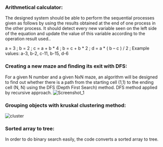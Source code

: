 ### Arithmetical calculator:
The designed system should be able to perform the sequential processes given as follows by using the results obtained at the end of one process in the other process. It should detect every new variable seen on the left side of the equation and update the value of this variable according to the operation result used..

a = 3 ;
b = 2 ;
c = a + b * 4 ;
b = c + b * 2 ;
d = a * ( b – c ) / 2 ;
Example values:
a-3, b-2, c-11, b-15, d-6

### Creating a new maze and finding its exit with DFS:
For a given N number and a given NxN maze, an algorithm will be designed to find out whether there is a path from the starting cell (1,1) to the ending cell (N, N) using the DFS (Depth First Search) method. DFS method applied by recursive approach.
![Screenshot_1](https://user-images.githubusercontent.com/34357115/113870954-0dbb7680-97bb-11eb-9430-7315c632c6b8.png)

### Grouping objects with kruskal clustering method:
![cluster](https://user-images.githubusercontent.com/34357115/113871233-596e2000-97bb-11eb-8d3f-7eb90299de10.png)
### Sorted array to tree:
In order to do binary search easily, the code converts a sorted array to tree.
